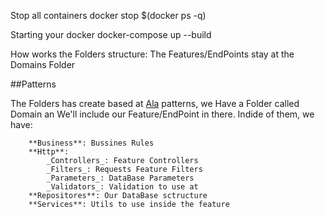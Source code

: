 Stop all containers
	docker stop $(docker ps -q)

Starting your docker
	docker-compose up --build

How works the Folders structure:
The Features/EndPoints stay at the Domains Folder

##Patterns

The Folders has create based at [Ala](https://github.com/kiwfy/ala-microservice) patterns, we Have a Folder called Domain an We'll include our Feature/EndPoint in there. Indide of them, we have:
```
	**Business**: Bussines Rules
	**Http**:
		_Controllers_: Feature Controllers
		_Filters_: Requests Feature Filters
		_Parameters_: DataBase Parameters
		_Validators_: Validation to use at
	**Repositores**: Our DataBase sctructure
	**Services**: Utils to use inside the feature
```
